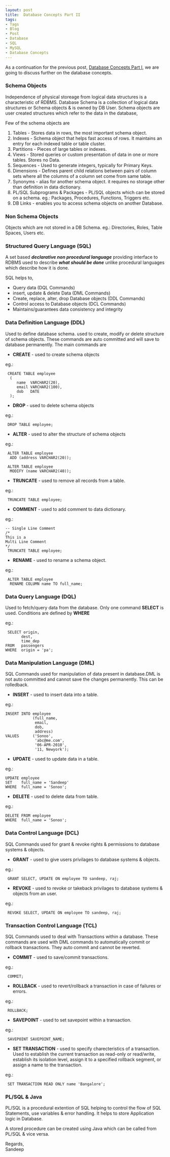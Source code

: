 ```yaml
---
layout: post
title:  Database Concepts Part II
tags:
- Tags
- Blog
- Post
- Database
- SQL
- MySQL
- Database Concepts
---
```


As a continuation for the previous post, [Database Concepts Part I](https://sandeepnarayankv.github.io/mysite//Database_Concepts_1.html), we are going to discuss further on the database concepts.

### **Schema Objects**

Independence of physical storeage from logical data structures is a characteristic of RDBMS. Database Schema is a collection of logical data structures or Schema objects & is owned by DB User. Schema objects are user created structures which refer to the data in the database,

Few of the schema objects are

1. Tables - Stores data in rows, the most important schema object.
2. Indexes - Schema object that helps fast access of rows. It maintains an entry for each indexed table or table cluster.
3. Partitions - Pieces of large tables or indexes.
4. Views - Stored queries or custom presentation of data in one or more tables. Stores no Data.
5. Sequences - Used to generate integers, typically for Primary Keys.
6. Dimensions - Defines parent child relations between pairs of column sets where all the columns of a column set come from same table.
7. Synonyms - alias for another schema object. it requires no storage other than definition in data dictionary.
8. PL/SQL Subprograms & Packages - PL/SQL objects which can be stored on a schema. eg.: Packages, Procedures, Functions, Triggers etc.
9. DB Links - enables you to access schema objects on another Database.

### **Non Schema Objects**

Objects which are not stored in a DB Schema. eg.: Directories, Roles, Table Spaces, Users etc.

### **Structured Query Language (SQL)**

A set based ***declarative non procedural language*** providing interface to RDBMS used to describe ***what should be done*** unlike procedural languages which describe how it is done.

SQL helps to,

- Query data (DQL Commands)
- insert, update & delete Data (DML Commands)
- Create, replace, alter, drop Database objects (DDL Commands)
- Control access to Database objects (DCL Commands)
- Maintains/guarantees data consistency and integrity

### **Data Definition Language (DDL)**

Used to define database schema. used to create, modify or delete structure of schema objects. These commands are auto committed and will save to database permanently.
The main commands are

- **CREATE** - used to create schema objects

eg.:
```
 CREATE TABLE employee
  (
     name  VARCHAR2(20),
     email VARCHAR2(100),
     dob   DATE
  );  
```
- **DROP** - used to delete schema objects

eg.:

```
 DROP TABLE employee;   
```

- **ALTER** - used to alter the structure of schema objects

eg.:

```
 ALTER TABLE employee
  ADD (address VARCHAR2(20));  

 ALTER TABLE employee
  MODIFY (name VARCHAR2(40));   
```
- **TRUNCATE** - used to remove all records from a table.

eg.:

```
 TRUNCATE TABLE employee;   
```

- **COMMENT** - used to add comment to data dictionary.

eg.:

```
-- Single Line Comment
/*
This is a 
Multi Line Comment
*/
 TRUNCATE TABLE employee;  
```

- **RENAME** - used to rename a schema object.

eg.:

```
 ALTER TABLE employee
  RENAME COLUMN name TO full_name; 
```

### **Data Query Language (DQL)**

Used to fetch/query data from the database. Only one command **SELECT** is used. Conditions are defined by **WHERE**

eg.:
```
 SELECT origin,
       dest,
       time_dep
FROM   passengers
WHERE  origin = 'pa';  
```

### **Data Manipulation Language (DML)**

SQL Commands used for manipulation of data present in database.DML is not auto committed and cannot save the changes permanently. This can be rolledback.

- **INSERT** - used to insert data into a table.

eg.:

```
INSERT INTO employee
            (full_name,
             email,
             dob,
             address)
VALUES      ('Sonoo',
             'abc@me.com',
             '06-APR-2010',
             '11, Newyork'); 
```

- **UPDATE** - used to update data in a table.

eg.:

```
UPDATE employee
SET    full_name = 'Sandeep'
WHERE  full_name = 'Sonoo';
```

- **DELETE** - used to delete data from table.

eg.:

```
DELETE FROM employee
WHERE  full_name = 'Sonoo'; 
```

### **Data Control Language (DCL)**

SQL Commands used for grant & revoke rights & permissions to database systems & objects.

- **GRANT** - used to give users privilages to database systems & objects.

eg.:

```
 GRANT SELECT, UPDATE ON employee TO sandeep, raj;   
```

- **REVOKE** - used to revoke or takeback privilages to database systems & objects from an user.

eg.:

```
 REVOKE SELECT, UPDATE ON employee TO sandeep, raj;  
```

### **Transaction Control Language (TCL)**

SQL Commands used to deal with Transactions within a database. These commands are used with DML commands to automatically commit or rollback transactions. They auto commit and cannot be reverted.

- **COMMIT** - used to save/commit transactions.

eg.:

```
 COMMIT;   
```

- **ROLLBACK** - used to revert/rollback a transaction in case of failures or errors.

eg.:

```
 ROLLBACK;  
```

- **SAVEPOINT** - used to set savepoint within a transaction.

eg.:

```
 SAVEPOINT SAVEPOINT_NAME;  
```

- **SET TRANSACTION** - used to specify charecteristics of a transaction. Used to establish the current transaction as read-only or read/write, establish its isolation level, assign it to a specified rollback segment, or assign a name to the transaction.

eg.:

```
 SET TRANSACTION READ ONLY name 'Bangalore';   
```

### **PL/SQL & Java**

PL/SQL is a procedural extention of SQL helping to control the flow of SQL Statements, use variables & error handling. It helps to store Application logic in Database.

A stored procedure can be created using Java which can be called from PL/SQL & vice versa.


Regards,<br>
Sandeep